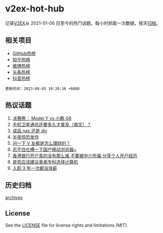 # v2ex-hot-hub

 记录[V2EX](https://www.v2ex.com/)从 2021-01-06 日至今的热门话题。每小时抓取一次数据，按天[归档](archives)。
 
 ## 相关项目

- [GitHub热榜](https://github.com/lonnyzhang423/github-hot-hub)
- [知乎热榜](https://github.com/lonnyzhang423/zhihu-hot-hub)
- [微博热榜](https://github.com/lonnyzhang423/weibo-hot-hub)
- [头条热榜](https://github.com/lonnyzhang423/toutiao-hot-hub)
- [抖音热榜](https://github.com/lonnyzhang423/douyin-hot-hub)


 `更新时间：2023-08-05 10:20:16 +0800`

## 热议话题

1. [决赛圈： Model Y vs 小鹏 G6](https://www.v2ex.com/t/962370)
1. [手机卫星通讯还要多久才普及（救灾）？](https://www.v2ex.com/t/962326)
1. [成品 nas 还是 diy](https://www.v2ex.com/t/962383)
1. [半夜惊恐发作](https://www.v2ex.com/t/962390)
1. [问一下 V 友都是怎么理财的？](https://www.v2ex.com/t/962386)
1. [忍不住吐槽一下国产移动浏览器~](https://www.v2ex.com/t/962440)
1. [香港银行开户真的没有那么难,不要被中介所骗,分享个人开户经历](https://www.v2ex.com/t/962340)
1. [是否应该建议表弟专科选择计算机](https://www.v2ex.com/t/962423)
1. [入职 3 年一次都没涨薪](https://www.v2ex.com/t/962465)

## 历史归档

[archives](archives)

## License

See the [LICENSE](LICENSE) file for license rights and limitations (MIT).
